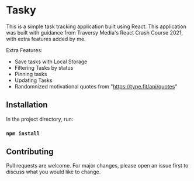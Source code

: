 # Tasky

This is a simple task tracking application built using React.
This application was built with guidance from Traversy Media's React Crash Course 2021, with extra features added by me.

Extra Features:
* Save tasks with Local Storage
* Filtering Tasks by status
* Pinning tasks
* Updating Tasks
* Randomnized motivational quotes from "https://type.fit/api/quotes"

## Installation

In the project directory, run:
### `npm install`

## Contributing
Pull requests are welcome. For major changes, please open an issue first to discuss what you would like to change.

